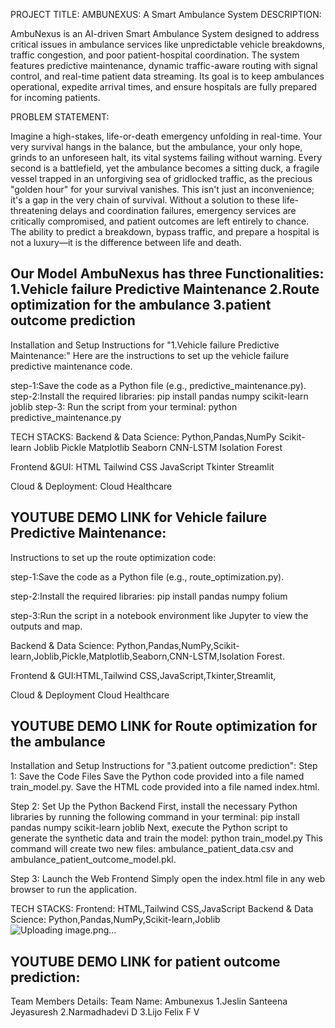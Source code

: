 
PROJECT TITLE:
                                                        AMBUNEXUS: A Smart Ambulance System
DESCRIPTION:

AmbuNexus is an AI-driven Smart Ambulance System designed to address critical issues in ambulance services like unpredictable vehicle breakdowns, traffic congestion, and poor patient-hospital coordination. The system features predictive maintenance, dynamic traffic-aware routing with signal control, and real-time patient data streaming. Its goal is to keep ambulances operational, expedite arrival times, and ensure hospitals are fully prepared for incoming patients.

PROBLEM STATEMENT:

Imagine a high-stakes, life-or-death emergency unfolding in real-time. Your very survival hangs in the balance, but the ambulance, your only hope, grinds to an unforeseen halt, its vital systems failing without warning. Every second is a battlefield, yet the ambulance becomes a sitting duck, a fragile vessel trapped in an unforgiving sea of gridlocked traffic, as the precious "golden hour" for your survival vanishes.
This isn't just an inconvenience; it's a gap in the very chain of survival. Without a solution to these life-threatening delays and coordination failures, emergency services are critically compromised, and patient outcomes are left entirely to chance. The ability to predict a breakdown, bypass traffic, and prepare a hospital is not a luxury—it is the difference between life and death.


 Our Model AmbuNexus has three Functionalities:
1.Vehicle failure Predictive Maintenance
2.Route optimization for the ambulance
3.patient outcome prediction
-----------------------------------------------------------------------------------------------------------------------------
Installation and Setup Instructions for "1.Vehicle failure Predictive Maintenance:"
Here are the instructions to set up the vehicle failure predictive maintenance code.

step-1:Save the code as a Python file (e.g., predictive_maintenance.py).
step-2:Install the required libraries:
pip install pandas numpy scikit-learn joblib
step-3:
Run the script from your terminal:
python predictive_maintenance.py

TECH STACKS:
Backend & Data Science:
Python,Pandas,NumPy
Scikit-learn
Joblib
Pickle
Matplotlib
Seaborn
CNN-LSTM
Isolation Forest

Frontend &GUI:
HTML
Tailwind CSS
JavaScript
Tkinter
Streamlit

Cloud & Deployment:
Cloud Healthcare

YOUTUBE DEMO LINK for Vehicle failure Predictive Maintenance:
-----------------------------------------------------------------------------------------------------------------------------
Instructions to set up the route optimization code:

step-1:Save the code as a Python file (e.g., route_optimization.py).

step-2:Install the required libraries:
pip install pandas numpy folium

step-3:Run the script in a notebook environment like Jupyter to view the outputs and map.

Backend & Data Science:
Python,Pandas,NumPy,Scikit-learn,Joblib,Pickle,Matplotlib,Seaborn,CNN-LSTM,Isolation Forest.

Frontend & GUI:HTML,Tailwind CSS,JavaScript,Tkinter,Streamlit,

Cloud & Deployment
Cloud Healthcare

YOUTUBE DEMO LINK for Route optimization for the ambulance
----------------------------------------------------------------------------------------------------------------------------
Installation and Setup Instructions for "3.patient outcome prediction":
Step 1: Save the Code Files
Save the Python code provided into a file named train_model.py.
Save the HTML code provided into a file named index.html.

Step 2: Set Up the Python Backend
First, install the necessary Python libraries by running the following command in your terminal:
pip install pandas numpy scikit-learn joblib
Next, execute the Python script to generate the synthetic data and train the model:
python train_model.py
This command will create two new files: ambulance_patient_data.csv and ambulance_patient_outcome_model.pkl.

Step 3: Launch the Web Frontend
Simply open the index.html file in any web browser to run the application.

TECH STACKS:
Frontend:
HTML,Tailwind CSS,JavaScript
Backend & Data Science:
Python,Pandas,NumPy,Scikit-learn,Joblib
![Uploading image.png…]()

YOUTUBE DEMO LINK for patient outcome prediction:
----------------------------------------------------------------------------------------------------------------------------
Team Members Details:
Team Name: Ambunexus
1.Jeslin Santeena Jeyasuresh
2.Narmadhadevi D
3.Lijo Felix F V




